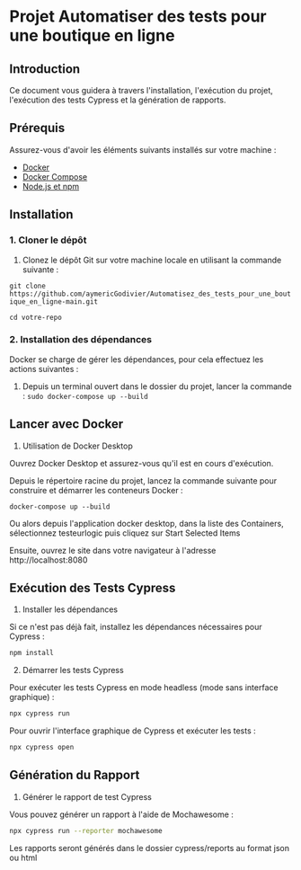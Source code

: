 # Projet Automatiser des tests pour une boutique en ligne

## Introduction

Ce document vous guidera à travers l'installation, l'exécution du projet, l'exécution des tests Cypress et la génération de rapports.

## Prérequis

Assurez-vous d'avoir les éléments suivants installés sur votre machine :

- [Docker](https://www.docker.com/get-started)
- [Docker Compose](https://docs.docker.com/compose/install/)
- [Node.js et npm](https://nodejs.org/)

## Installation

### 1. Cloner le dépôt

1. Clonez le dépôt Git sur votre machine locale en utilisant la commande suivante :

`git clone https://github.com/aymericGodivier/Automatisez_des_tests_pour_une_boutique_en_ligne-main.git`

`cd votre-repo`

### 2. Installation des dépendances

Docker se charge de gérer les dépendances, pour cela effectuez les actions suivantes : 

1. Depuis un terminal ouvert dans le dossier du projet, lancer la commande : `sudo docker-compose up --build`

## Lancer avec Docker
 1. Utilisation de Docker Desktop

   Ouvrez Docker Desktop et assurez-vous qu'il est en cours d'exécution.

   Depuis le répertoire racine du projet, lancez la commande suivante pour construire et démarrer les conteneurs Docker :

`docker-compose up --build`

   Ou alors depuis l'application docker desktop, dans la liste des Containers, sélectionnez testeurlogic puis cliquez sur Start Selected Items

   Ensuite, ouvrez le site dans votre navigateur à l'adresse http://localhost:8080


## Exécution des Tests Cypress
1. Installer les dépendances

Si ce n'est pas déjà fait, installez les dépendances nécessaires pour Cypress :

```bash
npm install
```
2. Démarrer les tests Cypress

Pour exécuter les tests Cypress en mode headless (mode sans interface graphique) :

```bash
npx cypress run
```
Pour ouvrir l'interface graphique de Cypress et exécuter les tests :

```bash
npx cypress open
```
## Génération du Rapport
1. Générer le rapport de test Cypress

Vous pouvez générer un rapport à l'aide de Mochawesome :

```bash
npx cypress run --reporter mochawesome
```
Les rapports seront générés dans le dossier cypress/reports au format json ou html